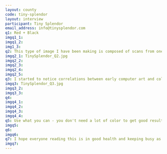 ```yaml
---
layout: county 
code: tiny-splendor
layout: interview
participant: Tiny Splendor
email_address: info@tinysplendor.com
q1: Red + Black
imgq1_1: 
imgq1_2: 
img1_3: 
q2: This type of image I have been making is composed of scans from one of the first color scanners available and hand placed pixels. The scanner is designed to run on an Amiga computer and conveniently scans one color of the image at a time - so the separations are basically built into the final scan. The beauty of this process is that the resolution is low enough that the Riso can cut the pixels directly into the stencil - similar to how they would be displayed on a computer monitor.
imgq2_1: TinySplendor_Q2.jpg
imgq2_2: 
imgq2_3: 
imgq2_4: 
imgq2_5: 
q3: I started to notice correlations between early computer art and color separation technique for printing. And even more specifically Riso printing. Because in both instances you are working in a limited color space and having to adapt the artwork accordingly. The main difference is that in early computer art you cannot use color overlap and are rather putting colors next to each other and by their proximity your eyes mix them to create secondary colors. So in order to recreate this effect with riso it requires printing a lot of colors. 
imgq3: TinySplendor_Q3.jpg
imgq3_2: 
imgq3_3: 
q4: 
imgq4_1: 
imgq4_2: 
imgq4_3: 
imgq4_4: 
q5: Use what you can - you don't need a lot of color to get good results. Try to get as much out of each color as possible through overlap - your work will look better and you will be saving time, money and resources. 
imgq5: 
q6: 
imgq6: 
q7: I hope everyone reading this is in good health and keeping busy as much as possible at this time! It is important to keep producing whether you are an artist printer or creator. Use what resources you have and make the most of them. The more people who are printing and producing the better - this is what keeps Riso printing alive.
imgq7: 
---
```

